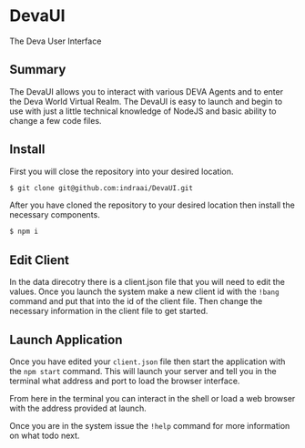 # DevaUI

The Deva User Interface

## Summary

The DevaUI allows you to interact with various DEVA Agents and to enter the Deva World Virtual Realm. The DevaUI is easy to launch and begin to use with just a little technical knowledge of NodeJS and basic ability to change a few code files.

## Install

First you will close the repository into your desired location.

```bash
$ git clone git@github.com:indraai/DevaUI.git
```

After you have cloned the repository to your desired location then install the necessary components.

```bash
$ npm i
```


## Edit Client

In the data direcotry there is a client.json file that you will need to edit the values. Once you launch the system make a new client id with the `!bang` command and put that into the id of the client file. Then change the necessary information in the client file to get started.

## Launch Application

Once you have edited your `client.json` file then start the application with the `npm start` command. This will launch your server and tell you in the terminal what address and port to load the browser interface.

From here in the terminal you can interact in the shell or load a web browser with the address provided at launch.

Once you are in the system issue the `!help` command for more information on what todo next.
